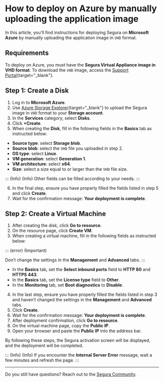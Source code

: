 # How to deploy on Azure by manually uploading the application image

In this article, you'll find instructions for deploying Segura on **Microsoft Azure** by manually uploading the application image in `VHD` format.

## Requirements
To deploy on Azure, you must have the **Segura Virtual Appliance image in VHD format**. To download the `VHD` image, access the [Support Portal](https://suporte.Segura.com.br/en/support/login){target="_blank"}.

## Step 1: Create a Disk 


1. Log in to **Microsoft Azure**.
2. Use [Azure Storage Explorer](https://azure.microsoft.com/en-us/products/storage/storage-explorer/#overview){target="_blank"} to upload the Segura image in `VHD` format to your **Storage account**.
3. In the **Services** category, select **Disks**.
4. Click **+Create**.
5. When creating the **Disk**, fill in the following fields in the **Basics** tab as instructed below:


* **Source type**: select **Storage blob**.
* **Source blob**: select the `VHD` file you uploaded in step 2.
* **OS type**: select **Linux**.
* **VM generation**: select **Generation 1**.
* **VM architecture**: select **x64**.
* **Size**: select a size equal to or larger than the `VHD` file size.

::: (Info) (Info)
Other fields can be filled according to your needs.
 :::	

6. In the final step, ensure you have properly filled the fields listed in step 5 and click **Create**.
7. Wait for the confirmation message: **Your deployment is complete**.


## Step 2: Create a Virtual Machine

1. After creating the disk, click **Go to resource**.
2. On the resource page, click **Create VM**.
3. When creating a virtual machine, fill in the following fields as instructed below:

::: (error) (Important)

Don’t change the settings in the **Management** and **Advanced** tabs.
:::



* In the **Basics** tab, set the **Select inbound ports** field to **HTTP 80** and **HTTPS 443**.
* In the **Basics** tab, set the **License type** field to **Other**.
* In the **Monitoring** tab, set **Boot diagnostics** to **Disable**. 
4. In the last step, ensure you have properly filled the fields listed in step 3 and haven’t changed the settings in the **Management** and **Advanced** tabs.
5. Click **Create**.
6. Wait for the confirmation message: **Your deployment is complete**.
7. After deployment confirmation, click **Go to resource**. 
8. On the virtual machine page, copy the **Public IP**.
9. Open your browser and paste the **Public IP** into the address bar.


By following these steps, the Segura activation screen will be displayed, and the deployment will be completed.

::: (Info) (Info)
If you encounter the **Internal Server Error** message, wait a few minutes and refresh the page.
 :::	
 

* * *


Do you still have questions? Reach out to the [Segura Community](https://community.Segura.io/).
